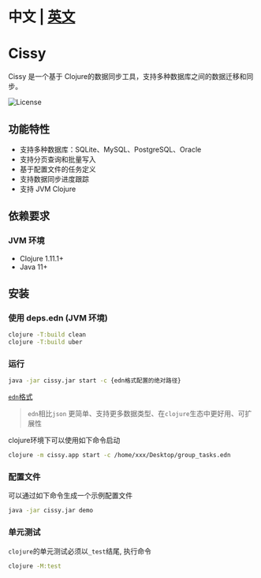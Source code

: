 # 中文 | [英文](./README_EN.md)

# Cissy

Cissy 是一个基于 Clojure的数据同步工具，支持多种数据库之间的数据迁移和同步。

![License](https://img.shields.io/badge/license-Apache%202.0-blue.svg)

## 功能特性

- 支持多种数据库：SQLite、MySQL、PostgreSQL、Oracle
- 支持分页查询和批量写入
- 基于配置文件的任务定义
- 支持数据同步进度跟踪
- 支持 JVM Clojure

## 依赖要求

### JVM 环境
- Clojure 1.11.1+
- Java 11+

## 安装

### 使用 deps.edn (JVM 环境)
```sh
clojure -T:build clean
clojure -T:build uber
```

### 运行
```sh
java -jar cissy.jar start -c {edn格式配置的绝对路径}
```
[`edn`格式](https://github.com/edn-format/edn)
> `edn`相比`json` 更简单、支持更多数据类型、在`clojure`生态中更好用、可扩展性

clojure环境下可以使用如下命令启动
```sh
clojure -m cissy.app start -c /home/xxx/Desktop/group_tasks.edn
```

### 配置文件
可以通过如下命令生成一个示例配置文件
```sh
java -jar cissy.jar demo
```

### 单元测试
`clojure`的单元测试必须以`_test`结尾, 执行命令
```sh
clojure -M:test
```


